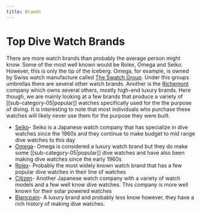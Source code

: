 ```yaml
---
title: Brands
---
```

# Top Dive Watch Brands

There are more watch brands than probably the average person might know. Some of the most well known would be Rolex, Omega and Seiko. However, this is only the tip of the iceberg. Omega, for example, is owned by Swiss watch manufacture called [The Swatch Group](https://en.wikipedia.org/wiki/The_Swatch_Group). Under this groups umbrellas there are several other watch brands. Another is the [Richemont](https://en.wikipedia.org/wiki/Richemont) company which owns several others, mostly high-end luxury brands. 
Here though, we are mainly looking at a few brands that produce a variety of  [[sub-category-05|popular]] watches specifically used for the the purpose of diving. It is interesting to note that most individuals who purchase these watches will likely never use them for the purpose they were built.

* [Seiko](https://seikousa.com/?srsltid=AfmBOor3xLv1-q7Uy1Sg44uCPll2_DqXz68YSN2OPWLhVfY-ok0WB6Fc)- Seiko is a Japanese watch company that has specialize in dive watches since the 1960s and they continue to make budget to mid range dive watches to this day
*  [Omega](https://www.omegawatches.com/en-us/)- Omega is considered a luxury watch brand but they do make some [[sub-category-05|popular]] dive watches and have also been making dive watches since the early 1960s
*  [Rolex](https://www.rolex.com/en-us/watches)- Probably the most widely known watch brand that has a few popular dive watches in their line of watches
*  [Citizen](https://www.citizenwatch.com/us/en/)- Another Japanese watch company with a variety of watch models and a few well know dive watches. This company is more well known for their solar powered watches
*  [Blancpain](https://www.blancpain.com/en)- A luxury brand and probably less know however, they have a rich history of making dive watches. 
